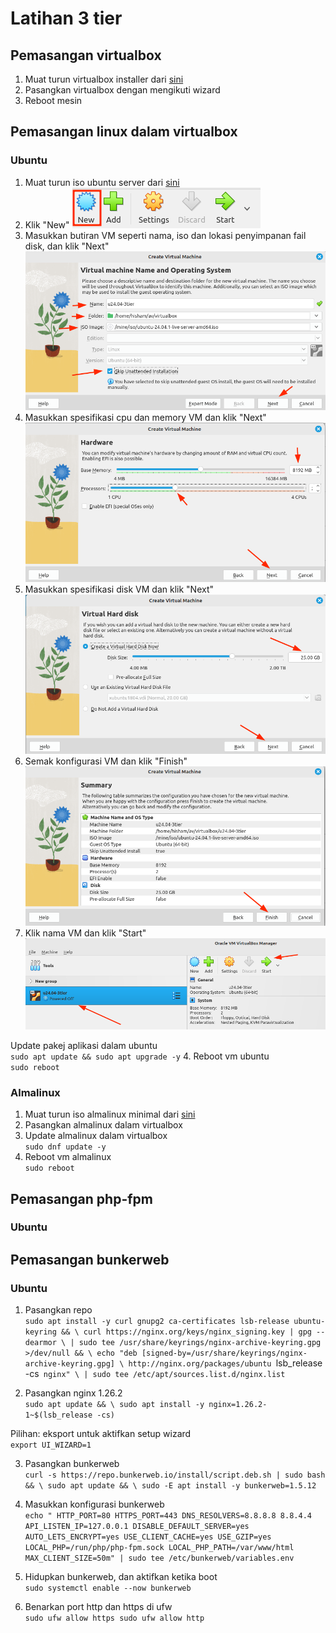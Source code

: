 # Latihan 3 tier

## Pemasangan virtualbox
1. Muat turun virtualbox installer dari [sini](https://download.virtualbox.org/virtualbox/7.1.6/VirtualBox-7.1.6-167084-Win.exe)
2. Pasangkan virtualbox dengan mengikuti wizard 
3. Reboot mesin

## Pemasangan linux dalam virtualbox

### Ubuntu
1. Muat turun iso ubuntu server dari [sini](https://releases.ubuntu.com/24.04.1/ubuntu-24.04.1-live-server-amd64.iso)
2. Klik "New"  ![Klik "New"](/assets/vbox-ubuntu-1.png)
3. Masukkan butiran VM seperti nama, iso dan lokasi penyimpanan fail disk, dan klik "Next" ![Butiran VM](/assets/vbox-ubuntu-2.png)
4. Masukkan spesifikasi cpu dan memory VM dan klik "Next" ![CPU & Memory VM](/assets/vbox-ubuntu-3.png)
5. Masukkan spesifikasi disk VM dan klik "Next" ![Disk VM](/assets/vbox-ubuntu-4.png)
6. Semak konfigurasi VM dan klik "Finish" ![Confirmation](/assets/vbox-ubuntu-5.png)
7. Klik nama VM dan klik "Start" ![Hidupkan VM](/assets/vbox-ubuntu-6.png)

Update pakej aplikasi dalam ubuntu   
`sudo apt update && sudo apt upgrade -y`
4. Reboot vm ubuntu  
`sudo reboot`

### Almalinux
1. Muat turun iso almalinux minimal dari [sini](https://repo.almalinux.org/almalinux/9.5/isos/x86_64/AlmaLinux-9.5-x86_64-minimal.iso)
2. Pasangkan almalinux dalam virtualbox
3. Update almalinux dalam virtualbox  
`sudo dnf update -y`
4. Reboot vm almalinux  
`sudo reboot`

## Pemasangan php-fpm
### Ubuntu

## Pemasangan bunkerweb
### Ubuntu
1. Pasangkan repo  
`sudo apt install -y curl gnupg2 ca-certificates lsb-release ubuntu-keyring && \
curl https://nginx.org/keys/nginx_signing.key | gpg --dearmor \
| sudo tee /usr/share/keyrings/nginx-archive-keyring.gpg >/dev/null && \
echo "deb [signed-by=/usr/share/keyrings/nginx-archive-keyring.gpg] \
http://nginx.org/packages/ubuntu `lsb_release -cs` nginx" \
| sudo tee /etc/apt/sources.list.d/nginx.list`

2. Pasangkan nginx 1.26.2  
`sudo apt update && \
sudo apt install -y nginx=1.26.2-1~$(lsb_release -cs)`

Pilihan: eksport untuk aktifkan setup wizard  
`export UI_WIZARD=1`

3. Pasangkan bunkerweb  
`curl -s https://repo.bunkerweb.io/install/script.deb.sh | sudo bash && \
sudo apt update && \
sudo -E apt install -y bunkerweb=1.5.12`

4. Masukkan konfigurasi bunkerweb  
`echo "
HTTP_PORT=80
HTTPS_PORT=443
DNS_RESOLVERS=8.8.8.8 8.8.4.4
API_LISTEN_IP=127.0.0.1
DISABLE_DEFAULT_SERVER=yes
AUTO_LETS_ENCRYPT=yes
USE_CLIENT_CACHE=yes
USE_GZIP=yes
LOCAL_PHP=/run/php/php-fpm.sock
LOCAL_PHP_PATH=/var/www/html
MAX_CLIENT_SIZE=50m" | sudo tee /etc/bunkerweb/variables.env`

5. Hidupkan bunkerweb, dan aktifkan ketika boot  
`sudo systemctl enable --now bunkerweb`

6. Benarkan port http dan https di ufw  
`sudo ufw allow https
sudo ufw allow http`

